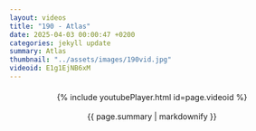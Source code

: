 ```yaml
---
layout: videos
title: "190 - Atlas"
date: 2025-04-03 00:00:47 +0200
categories: jekyll update
summary: Atlas
thumbnail: "../assets/images/190vid.jpg"
videoid: E1g1EjNB6xM
---
```


<div style="text-align: center; margin-top: 20px;">
  {% include youtubePlayer.html id=page.videoid %}
  <p style="margin-top: 15px; font-size: 1.2em; color: #333;">
    <p>{{ page.summary | markdownify }}</p>
  </p>
</div>
